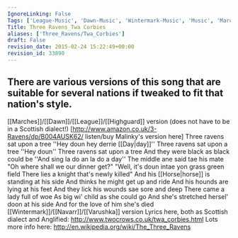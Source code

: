 ```yaml
---
IgnoreLinking: False
Tags: ['League-Music', 'Dawn-Music', 'Wintermark-Music', 'Music', 'Marches-Music', 'Navarr-Music', 'Highguard-Music']
Title: Three Ravens_Twa Corbies
aliases: ['Three_Ravens/Twa_Corbies']
draft: False
revision_date: 2015-02-24 15:22:49+00:00
revision_id: 33890
---
```


There are various versions of this song that are suitable for several nations if tweaked to fit that nation's style.
---------
[[Marches]]/[[Dawn]]/[[League]]/[[Highguard]] version (does not have to be in a Scottish dialect!)
[http://www.amazon.co.uk/3-Ravens/dp/B004AUSK62/ listen/buy Malinky's version here]
Three ravens sat upon a tree
''Hey doun hey derrie [[Day|day]]''
Three ravens sat upon a tree
''Hey doun''
Three ravens sat upon a tree
And they were black as black could be
''And sing la do an la do a day''
The middle ane said tae his mate
"Oh where shall we our dinner get?"
"Well, it's doun intae yon grass green field
There lies a knight that's newly killed"
And his [[Horse|horse]] is standing at his side
And thinks he might get up and ride
And his hounds are lying at his feet
And they lick his wounds sae sore and deep
There came a lady full of woe
As big wi' child as she could go
And she's stretched hersel' doon at his side
And for the love of him she's died
[[Wintermark]]/[[Navarr]]/[[Varushka]] version
Lyrics here, both as Scottish dialect and Anglified: http://www.twocrows.co.uk/twa_corbies.html
Lots more info here: 
http://en.wikipedia.org/wiki/The_Three_Ravens
